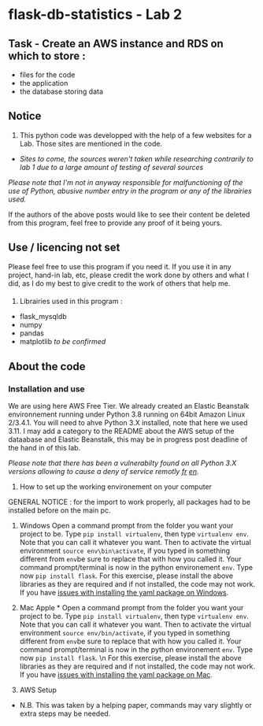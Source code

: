 # flask-db-statistics - Lab 2

## Task - Create an AWS instance and RDS on which to store :
 - files for the code
 - the application
 - the database storing data

## Notice

   1. This python code was developped with the help of a few websites for a Lab.
Those sites are mentioned in the code.
- _Sites to come, the sources weren't taken while researching contrarily to lab 1 due to a large amount of testing of several sources_

_Please note that I'm not in anyway responsible for malfunctioning of the use of Python, abusive number entry in the program or any of the librairies used._

If the authors of the above posts would like to see their content be deleted from this program, feel free to provide any proof of it being yours.

## Use / licencing not set

Please feel free to use this program if you need it.
If you use it in any project, hand-in lab, etc, please credit the work done by others and what I did, as I do my best to give credit to the work of others that help me.
####

1. Librairies used in this program :

- flask_mysqldb
- numpy
- pandas
- matplotlib *to be confirmed*

## About the code

### Installation and use

We are using here AWS Free Tier. We already created an Elastic Beanstalk environnement running under Python 3.8 running on 64bit Amazon Linux 2/3.4.1.
You will need to ahve Python 3.X installed, note that here we used 3.11.
I may add a category to the README about the AWS setup of the dataabase and Elastic Beanstalk, this may be in progress post deadline of the hand in of this lab.

_Please note that there has been a vulnerabilty found on all Python 3.X versions allowing to cause a deny of service remotly [fr](https://www.cert.ssi.gouv.fr/avis/CERTFR-2022-AVI-1017/](en)[https://www.cve.org/CVERecord?id=CVE-2022-45061) [en](https://www.cve.org/CVERecord?id=CVE-2022-45061)._

1. How to set up the working environement on your computer

 GENERAL NOTICE : for the import to work properly, all packages had to be installed before on the main pc.
  1. Windows
  Open a command prompt from the folder you want your project to be. Type `pip install virtualenv`, then type `virtualenv env`. Note that you can call it whatever you want.
  Then to activate the virtual environment `source env\bin\activate`, if you typed in something different from `env`be sure to replace that with how you called it.
Your command prompt/terminal is now in the python environement `env`. Type now `pip install flask`.
  For this exercise, please install the above libraries as they are required and if not installed, the code may not work. If you have [issues with installing the yaml package on Windows](https://www.geeksforgeeks.org/how-to-install-pyyaml-on-windows/).
  
  
  
  2. Mac Apple *
  Open a command prompt from the folder you want your project to be. Type `pip install virtualenv`, then type `virtualenv env`. 
  Note that you can call it whatever you want.
  Then to activate the virtual environment `source env/bin/activate`, if you typed in something different from `env`be sure to replace that with how you called it.
  Your command prompt/terminal is now in the python environement `env`. Type now `pip install flask`. \n
  For this exercise, please install the above libraries as they are required and if not installed, the code may not work.
  If you have [issues with installing the yaml package on Mac](https://stackoverflow.com/questions/14261614/how-do-i-install-the-yaml-package-for-python/21317961#21317961).
  
  
2. AWS Setup

  
  
* N.B. This was taken by a helping paper, commands may vary slightly or extra steps may be needed.
